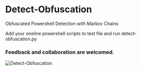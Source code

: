 # Detect-Obfuscation
Obfuscated Powershell Detection with Markov Chains

Add your oneline powershell scripts to test file and run detect-obfuscation.py

### Feedback and collaboration are welcomed.

![Detect-Obfuscation](http://synack.blog/static/ss.png)
